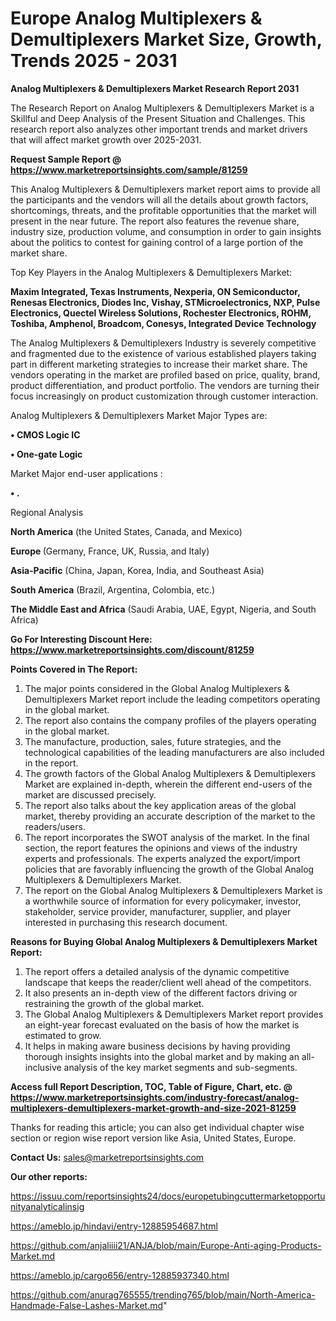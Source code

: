  # Europe Analog Multiplexers & Demultiplexers Market Size, Growth, Trends 2025 - 2031

<strong>Analog Multiplexers & Demultiplexers Market Research Report 2031</strong>

The Research Report on Analog Multiplexers & Demultiplexers Market is a Skillful and Deep Analysis of the Present Situation and Challenges. This research report also analyzes other important trends and market drivers that will affect market growth over 2025-2031.

<strong>Request Sample Report @ <a href=https://www.marketreportsinsights.com/sample/81259>https://www.marketreportsinsights.com/sample/81259</a></strong>

This Analog Multiplexers & Demultiplexers market report aims to provide all the participants and the vendors will all the details about growth factors, shortcomings, threats, and the profitable opportunities that the market will present in the near future. The report also features the revenue share, industry size, production volume, and consumption in order to gain insights about the politics to contest for gaining control of a large portion of the market share.

Top Key Players in the Analog Multiplexers & Demultiplexers Market:

<strong>Maxim Integrated, Texas Instruments, Nexperia, ON Semiconductor, Renesas Electronics, Diodes Inc, Vishay, STMicroelectronics, NXP, Pulse Electronics, Quectel Wireless Solutions, Rochester Electronics, ROHM, Toshiba, Amphenol, Broadcom, Conesys, Integrated Device Technology</strong>

The Analog Multiplexers & Demultiplexers Industry is severely competitive and fragmented due to the existence of various established players taking part in different marketing strategies to increase their market share. The vendors operating in the market are profiled based on price, quality, brand, product differentiation, and product portfolio. The vendors are turning their focus increasingly on product customization through customer interaction.

Analog Multiplexers & Demultiplexers Market Major Types are:

<strong>• CMOS Logic IC

• One-gate Logic</strong>

Market Major end-user applications :

<strong>• .</strong>

Regional Analysis

</u><strong><b>North America</b></strong> (the United States, Canada, and Mexico)

<strong><b>Europe </b></strong>(Germany, France, UK, Russia, and Italy)

<strong><b>Asia-Pacific</b></strong> (China, Japan, Korea, India, and Southeast Asia)

<strong><b>South America</b></strong> (Brazil, Argentina, Colombia, etc.)

<strong><b>The Middle East and Africa</b></strong> (Saudi Arabia, UAE, Egypt, Nigeria, and South Africa)

<strong>Go For Interesting Discount Here: <a href=https://www.marketreportsinsights.com/discount/81259>https://www.marketreportsinsights.com/discount/81259</a></strong>

<strong>Points Covered in The Report:</strong>
<ol>
  <li>The major points considered in the Global Analog Multiplexers & Demultiplexers Market report include the leading competitors operating in the global market.</li>
  <li>The report also contains the company profiles of the players operating in the global market.</li>
  <li>The manufacture, production, sales, future strategies, and the technological capabilities of the leading manufacturers are also included in the report.</li>
  <li>The growth factors of the Global Analog Multiplexers & Demultiplexers Market are explained in-depth, wherein the different end-users of the market are discussed precisely.</li>
  <li>The report also talks about the key application areas of the global market, thereby providing an accurate description of the market to the readers/users.</li>
  <li>The report incorporates the SWOT analysis of the market. In the final section, the report features the opinions and views of the industry experts and professionals. The experts analyzed the export/import policies that are favorably influencing the growth of the Global Analog Multiplexers & Demultiplexers Market.</li>
  <li>The report on the Global Analog Multiplexers & Demultiplexers Market is a worthwhile source of information for every policymaker, investor, stakeholder, service provider, manufacturer, supplier, and player interested in purchasing this research document.</li>
</ol>
<strong>Reasons for Buying Global Analog Multiplexers & Demultiplexers Market Report:</strong>

<ol>
  <li>The report offers a detailed analysis of the dynamic competitive landscape that keeps the reader/client well ahead of the competitors.</li>
  <li>It also presents an in-depth view of the different factors driving or restraining the growth of the global market.</li>
  <li>The Global Analog Multiplexers & Demultiplexers Market report provides an eight-year forecast evaluated on the basis of how the market is estimated to grow.</li>
  <li>It helps in making aware business decisions by having providing thorough insights insights into the global market and by making an all-inclusive analysis of the key market segments and sub-segments.</li>
</ol>
<strong>Access full Report Description, TOC, Table of Figure, Chart, etc. @ <a href=https://www.marketreportsinsights.com/industry-forecast/analog-multiplexers-demultiplexers-market-growth-and-size-2021-81259>https://www.marketreportsinsights.com/industry-forecast/analog-multiplexers-demultiplexers-market-growth-and-size-2021-81259</a></strong>


Thanks for reading this article; you can also get individual chapter wise section or region wise report version like Asia, United States, Europe.

<strong>Contact Us:</strong>
sales@marketreportsinsights.com

<strong>Our other reports:</strong>

<a href=https://issuu.com/reportsinsights24/docs/europetubingcuttermarketopportunityanalyticalinsig>https://issuu.com/reportsinsights24/docs/europetubingcuttermarketopportunityanalyticalinsig</a>

<a href=https://ameblo.jp/hindavi/entry-12885954687.html>https://ameblo.jp/hindavi/entry-12885954687.html</a>

<a href=https://github.com/anjaliiii21/ANJA/blob/main/Europe-Anti-aging-Products-Market.md>https://github.com/anjaliiii21/ANJA/blob/main/Europe-Anti-aging-Products-Market.md</a>

<a href=https://ameblo.jp/cargo656/entry-12885937340.html>https://ameblo.jp/cargo656/entry-12885937340.html</a>

<a href=https://github.com/anurag765555/trending765/blob/main/North-America-Handmade-False-Lashes-Market.md>https://github.com/anurag765555/trending765/blob/main/North-America-Handmade-False-Lashes-Market.md</a>"
